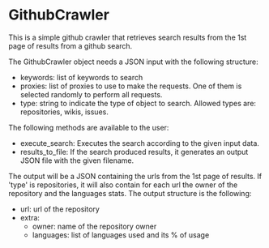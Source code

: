 # GithubCrawler
This is a simple github crawler that retrieves search results from the 1st page of results from a github search.

The GithubCrawler object needs a JSON input with the following structure: 
  - keywords: list of keywords to search
  - proxies: list of proxies to use to make the requests. One of them is selected randomly to perform all requests.
  - type: string to indicate the type of object to search. Allowed types are: repositories, wikis, issues.

The following methods are available to the user:
 - execute_search: Executes the search according to the given input data.
 - results_to_file: If the search produced results, it generates an output JSON file with the given filename.

The output will be a JSON containing the urls from the 1st page of results. If 'type' is repositories, it will also contain for each url the owner of the repository and the languages stats. The output structure is the following:
 - url: url of the repository
 - extra:
      - owner: name of the repository owner
      - languages: list of languages used and its % of usage 
